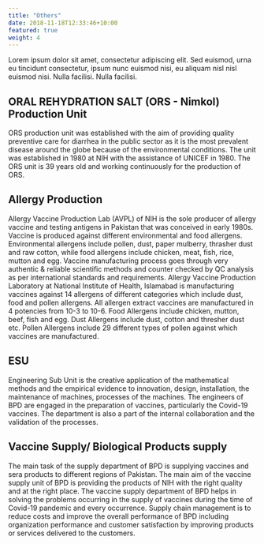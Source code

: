 ```yaml
---
title: "Others"
date: 2018-11-18T12:33:46+10:00
featured: true
weight: 4
---
```


Lorem ipsum dolor sit amet, consectetur adipiscing elit. Sed euismod, urna eu tincidunt consectetur, ipsum nunc euismod nisi, eu aliquam nisl nisl euismod nisi. Nulla facilisi. Nulla facilisi. 

## ORAL REHYDRATION SALT (ORS - Nimkol) Production Unit

ORS production unit was established with the aim of providing quality preventive care for diarrhea in the public sector as it is the most prevalent disease around the globe because of the environmental conditions. The unit was established in 1980 at NIH with the assistance of UNICEF in 1980. The ORS unit is 39 years old and working continuously for the production of ORS.

## Allergy Production

Allergy Vaccine Production Lab (AVPL) of NIH is the sole producer of allergy vaccine and testing antigens in Pakistan that was conceived in early 1980s. Vaccine is produced against different environmental and food allergens. Environmental allergens include pollen, dust, paper mulberry, thrasher dust and raw cotton, while food allergens include chicken, meat, fish, rice, mutton and egg. Vaccine manufacturing process goes through very authentic & reliable scientific methods and counter checked by QC analysis as per international standards and requirements.
Allergy Vaccine Production Laboratory at National Institute of Health, Islamabad is manufacturing vaccines against 14 allergens of different categories which include dust, food and pollen allergens. All allergen extract vaccines are manufactured in 4 potencies from 10-3 to 10-6.
Food Allergens include chicken, mutton, beef, fish and egg.
Dust Allergens include dust, cotton and thresher dust etc.
Pollen Allergens include 29 different types of pollen against which vaccines are manufactured.

## ESU

Engineering Sub Unit is the creative application of the mathematical methods and the empirical evidence to innovation, design, installation, the maintenance of machines, processes of the machines. The engineers of BPD are engaged in the preparation of vaccines, particularly the Covid-19 vaccines. The department is also a part of the internal collaboration and the validation of the processes.

## Vaccine Supply/ Biological Products supply

The main task of the supply department of BPD is supplying vaccines and sera products to different regions of Pakistan. The main aim of the vaccine supply unit of BPD is providing the products of NIH with the right quality and at the right place. The vaccine supply department of BPD helps in solving the problems occurring in the supply of vaccines during the time of Covid-19 pandemic and every occurrence. Supply chain management is to reduce costs and improve the overall performance of BPD including organization performance and customer satisfaction by improving products or services delivered to the customers.
